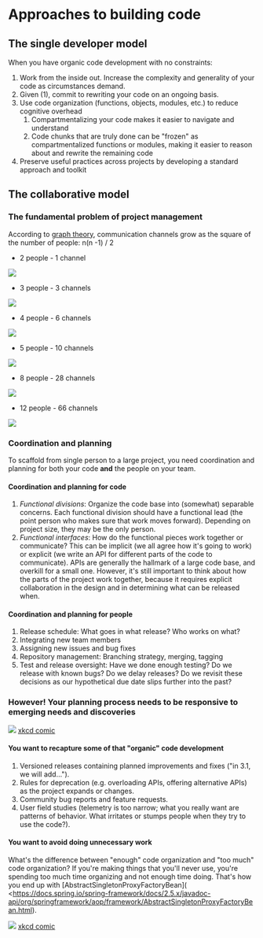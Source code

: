 # Approaches to building code

## The single developer model

When you have organic code development with no constraints:

1.  Work from the inside out. Increase the complexity and generality of your code as circumstances demand.
2.  Given (1), commit to rewriting your code on an ongoing basis.
3.  Use code organization (functions, objects, modules, etc.) to reduce cognitive overhead
    1.  Compartmentalizing your code makes it easier to navigate and understand
    2.  Code chunks that are truly done can be \"frozen\" as compartmentalized functions or modules, making it easier to reason about and rewrite the remaining code
4.  Preserve useful practices across projects by developing a standard approach and toolkit

## The collaborative model

### The fundamental problem of project management

According to [graph theory](https://en.wikipedia.org/wiki/Complete_graph), communication channels grow as the square of the number of people: n(n -1) / 2

-   2 people - 1 channel

![](./img/complete_graph_k2_240px.png)

-   3 people - 3 channels

![](./img/complete_graph_k3_240px.png)

-   4 people - 6 channels

![](./img/complete_graph_k4_240px.png)

-   5 people - 10 channels

![](./img/complete_graph_k5_240px.png)

-   8 people - 28 channels

![](./img/complete_graph_k8_240px.png)

-   12 people - 66 channels

![](./img/complete_graph_k12_240px.png)

### Coordination and planning

To scaffold from single person to a large project, you need coordination and planning for both your code **and** the people on your team.

#### Coordination and planning for code

1.  *Functional divisions*: Organize the code base into (somewhat) separable concerns. Each functional division should have a functional lead (the point person who makes sure that work moves forward). Depending on project size, they may be the only person.
2.  *Functional interfaces*: How do the functional pieces work together or communicate? This can be implicit (we all agree how it\'s going to work) or explicit (we write an API for different parts of the code to communicate). APIs are generally the hallmark of a large code base, and overkill for a small one. However, it\'s still important to think about how the parts of the project work together, because it requires explicit collaboration in the design and in determining what can be released when.

#### Coordination and planning for people

1.  Release schedule: What goes in what release? Who works on what?
2.  Integrating new team members
3.  Assigning new issues and bug fixes
4.  Repository management: Branching strategy, merging, tagging
5.  Test and release oversight: Have we done enough testing? Do we release with known bugs? Do we delay releases? Do we revisit these decisions as our hypothetical due date slips further into the past?

### However! Your planning process needs to be responsive to emerging needs and discoveries

![](./img/good_code_xkcd.png)
[xkcd comic](https://xkcd.com/844/)

#### You want to recapture some of that \"organic\" code development

1.  Versioned releases containing planned improvements and fixes (\"in 3.1, we will add...\").
2.  Rules for deprecation (e.g. overloading APIs, offering alternative APIs) as the project expands or changes.
3.  Community bug reports and feature requests.
4.  User field studies (telemetry is too narrow; what you really want are patterns of behavior. What irritates or stumps people when they try to use the code?).

#### You want to avoid doing unnecessary work

What\'s the difference between \"enough\" code organization and \"too much\" code organization? If you\'re making things that you\'ll never use, you\'re spending too much time organizing and not enough time doing. That\'s how you end up with [AbstractSingletonProxyFactoryBean](
<https://docs.spring.io/spring-framework/docs/2.5.x/javadoc-api/org/springframework/aop/framework/AbstractSingletonProxyFactoryBean.html).

![](./img/automation_xkcd.png)
[xkcd comic](https://xkcd.com/1319/)
